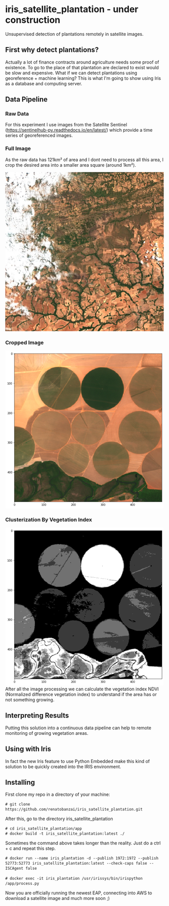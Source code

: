 # iris_satellite_plantation - under construction
Unsupervised detection of plantations remotely in satellite images.

## First why detect plantations?
Actually a lot of finance contracts around agriculture needs some proof of existence. To go to the place 
of that plantation are declared to exist would be slow and expensive. What if we can detect plantations using 
georeference + machine learning? This is what I'm going to show using Iris as a database and computing server.

## Data Pipeline
### Raw Data
For this experiment I use images from the Satellite Sentinel (https://sentinelhub-py.readthedocs.io/en/latest/)
which provide a time series of georeferenced images.

### Full Image
As the raw data has 121km² of area and I dont need to process all this area, I crop the desired area into a smaller 
area square (around 1km²).

![picture](https://github.com/renatobanzai/iris_satellite_plantation/blob/main/docs/img/img_raw.jpg?raw=true)

### Cropped Image

![picture](https://github.com/renatobanzai/iris_satellite_plantation/blob/main/docs/img/img_tci.png?raw=true)

### Clusterization By Vegetation Index
![picture](https://github.com/renatobanzai/iris_satellite_plantation/blob/main/docs/img/result.png?raw=true)
After all the image processing we can calculate the vegetation index NDVI (Normalized difference vegetation index) to 
understand if the area has or not something growing.

## Interpreting Results
Putting this solution into a continuous data pipeline can help to remote monitoring of growing vegetation areas. 

## Using with Iris
In fact the new Iris feature to use Python Embedded make this kind of solution to be quickly created into
the IRIS environment.

## Installing
First clone my repo in a directory of your machine:

```
# git clone https://github.com/renatobanzai/iris_satellite_plantation.git
```
After this, go to the directory iris_satellite_plantation
```
# cd iris_satellite_plantation/app
# docker build -t iris_satellite_plantation:latest ./
```
Sometimes the command above takes longer than the reality. Just do a ctrl + c and repeat this step.
```
# docker run --name iris_plantation -d --publish 1972:1972 --publish 52773:52773 iris_satellite_plantation:latest --check-caps false --ISCAgent false

# docker exec -it iris_plantation /usr/irissys/bin/irispython /app/process.py
```
Now you are officially running the newest EAP, connecting into AWS to download a satellite image and much more soon ;) 
